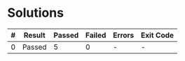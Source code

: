 # Solutions

| # | Result | Passed | Failed | Errors | Exit Code |
| ---:| --- | --- | --- | --- | --- |
| 0 | Passed | 5 | 0 | - | - |
